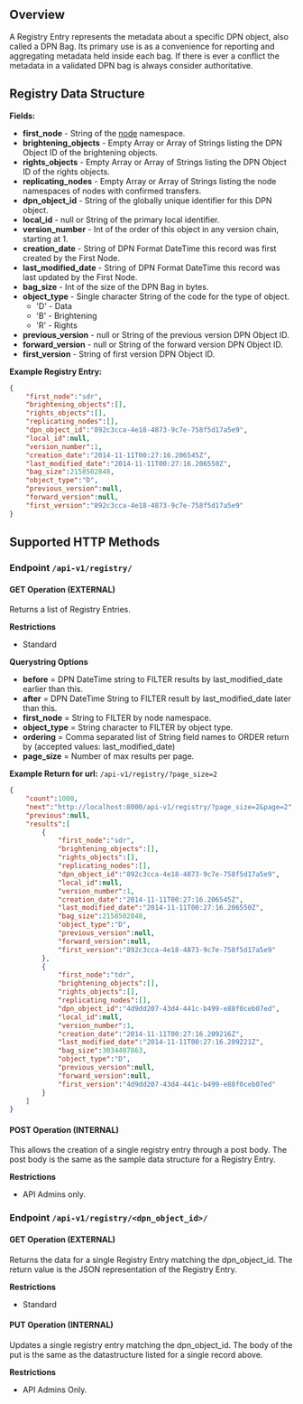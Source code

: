 ## Overview

A Registry Entry represents the metadata about a specific DPN object, also called a DPN Bag. Its primary use is as a convenience for reporting and aggregating metadata held inside each bag.  If there is ever a conflict the metadata in a validated DPN bag is always consider authoritative.

## Registry Data Structure

**Fields:**
* **first_node** - String of the [node](https://github.com/APTrust/EarthDiver/wiki/API-Endpoint:-Node) namespace.
* **brightening_objects** - Empty Array or Array of Strings listing the DPN Object ID of the brightening objects.
* **rights_objects** - Empty Array or Array of Strings listing the DPN Object ID of the rights objects.
* **replicating_nodes** - Empty Array or Array of Strings listing the node namespaces of nodes with confirmed transfers.
* **dpn_object_id** - String of the globally unique identifier for this DPN object.
* **local_id** - null or String of the primary local identifier.
* **version_number** - Int of the order of this object in any version chain, starting at 1.
* **creation_date** - String of DPN Format DateTime this record was first created by the First Node.
* **last_modified_date** - String of DPN Format DateTime this record was last updated by the First Node.
* **bag_size** - Int of the size of the DPN Bag in bytes.
* **object_type** - Single character String of the code for the type of object.
    * 'D' - Data
    * 'B' - Brightening
    * 'R' - Rights
* **previous_version** - null or String of the previous version DPN Object ID.
* **forward_version** - null or String of the forward version DPN Object ID.
* **first_version** - String of first version DPN Object ID.

**Example Registry Entry:**
```json
{
    "first_node":"sdr",
    "brightening_objects":[],
    "rights_objects":[],
    "replicating_nodes":[],
    "dpn_object_id":"892c3cca-4e18-4873-9c7e-758f5d17a5e9",
    "local_id":null,
    "version_number":1,
    "creation_date":"2014-11-11T00:27:16.206545Z",
    "last_modified_date":"2014-11-11T00:27:16.206550Z",
    "bag_size":2158502848,
    "object_type":"D",
    "previous_version":null,
    "forward_version":null,
    "first_version":"892c3cca-4e18-4873-9c7e-758f5d17a5e9"
}
```

## Supported HTTP Methods

### **Endpoint** `/api-v1/registry/`

#### GET Operation (EXTERNAL)

Returns a list of Registry Entries.

**Restrictions**
* Standard

**Querystring Options**
* **before** = DPN DateTime string to FILTER results by last_modified_date earlier than this.
* **after** = DPN DateTime String to FILTER result by last_modified_date later than this.
* **first_node** = String to FILTER by node namespace.
* **object_type** = String character to FILTER by object type.
* **ordering** = Comma separated list of String field names to ORDER return by (accepted values: last_modified_date)
* **page_size** = Number of max results per page.

**Example Return for url:** `/api-v1/registry/?page_size=2`
```json
{
    "count":1000,
    "next":"http://localhost:8000/api-v1/registry/?page_size=2&page=2",
    "previous":null,
    "results":[
        {
            "first_node":"sdr",
            "brightening_objects":[],
            "rights_objects":[],
            "replicating_nodes":[],
            "dpn_object_id":"892c3cca-4e18-4873-9c7e-758f5d17a5e9",
            "local_id":null,
            "version_number":1,
            "creation_date":"2014-11-11T00:27:16.206545Z",
            "last_modified_date":"2014-11-11T00:27:16.206550Z",
            "bag_size":2158502848,
            "object_type":"D",
            "previous_version":null,
            "forward_version":null,
            "first_version":"892c3cca-4e18-4873-9c7e-758f5d17a5e9"
        },
        {
            "first_node":"tdr",
            "brightening_objects":[],
            "rights_objects":[],
            "replicating_nodes":[],
            "dpn_object_id":"4d9dd207-43d4-441c-b499-e88f0ceb07ed",
            "local_id":null,
            "version_number":1,
            "creation_date":"2014-11-11T00:27:16.209216Z",
            "last_modified_date":"2014-11-11T00:27:16.209221Z",
            "bag_size":3034407863,
            "object_type":"D",
            "previous_version":null,
            "forward_version":null,
            "first_version":"4d9dd207-43d4-441c-b499-e88f0ceb07ed"
        }
    ]
}
```

#### POST Operation (INTERNAL)

This allows the creation of a single registry entry through a post body.  The post body is the same as the sample data structure for a Registry Entry.

**Restrictions**
* API Admins only.

### **Endpoint** `/api-v1/registry/<dpn_object_id>/`

#### GET Operation (EXTERNAL)

Returns the data for a single Registry Entry matching the dpn_object_id.  The return value is the JSON representation of the Registry Entry.

**Restrictions**
* Standard

#### PUT Operation (INTERNAL)

Updates a single registry entry matching the dpn_object_id.  The body of the put is the same as the datastructure listed for a single record above.

**Restrictions**
* API Admins Only.
